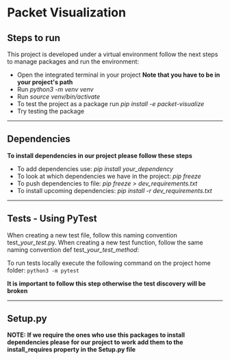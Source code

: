 # Packet Visualization

## Steps to run
This project is developed under a virtual environment follow the next steps to manage packages and run the environment:
- Open the integrated terminal in your project **Note that you have to be in your project's path**
- Run *python3 -m venv venv*
- Run *source venv/bin/activate*
- To test the project as a package run *pip install -e packet-visualize*
- Try testing the package
***
## Dependencies

**To install dependencies in our project please follow these steps**
- To add dependencies use: *pip install your_dependency*
- To look at which dependencies we have in the project: *pip freeze*
- To push dependencies to file: *pip freeze > dev_requirements.txt*
- To install upcoming dependencies: *pip install -r dev_requirements.txt*
***
## Tests - Using PyTest
When creating a new test file, follow this naming convention test_*your_test*.py.
When creating a new test function, follow the same naming convention def test_*your_test_method*:

To run tests locally execute the following command on the project home folder: 
`python3 -m pytest`

**It is important to follow this step otherwise the test discovery will be broken**
***
## Setup.py
**NOTE: If we require the ones who use this packages to install dependencies please for our project to work add them to the install_requires property in the Setup.py file** 
 
